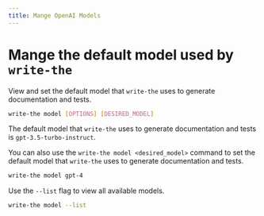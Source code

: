 ```yaml
---
title: Mange OpenAI Models
---
```


# Mange the default model used by `write-the`

View and set the default model that `write-the` uses to generate documentation and tests.

```bash
write-the model [OPTIONS] [DESIRED_MODEL] 
```

The default model that `write-the` uses to generate documentation and tests is `gpt-3.5-turbo-instruct`.

You can also use the `write-the model <desired_model>` command to set the default model that `write-the` uses to generate documentation and tests. 

```bash
write-the model gpt-4
```

Use the `--list` flag to view all available models.

```bash
write-the model --list
```
